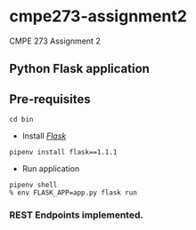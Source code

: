 # cmpe273-assignment2
CMPE 273 Assignment 2

## Python Flask application

## Pre-requisites

```
cd bin
```

* Install _[Flask](https://palletsprojects.com/p/flask/)_

```
pipenv install flask==1.1.1
```

* Run application
```
pipenv shell
% env FLASK_APP=app.py flask run
```

### REST Endpoints implemented.

